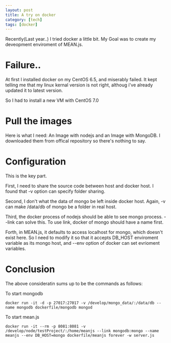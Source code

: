 ```yaml
---
layout: post
title: A try on docker
category: [tech]
tags: [docker]
---
```

Recently(Last year..) I tried docker a little bit. My Goal was to create my deveopment enviroment of MEAN.js.
<!--more-->

# Failure..
At first I installed docker on my CentOS 6.5, and miserably failed. It kept telling me that my linux kernal version is not right,
althoug i've already updated it to latest version.

So I had to install a new VM with CentOS 7.0

# Pull the images
Here is what I need: An Image with nodejs and an Image with MongoDB. I downloaded them from offical repository so there's nothing to say.

# Configuration
This is the key part.

First, I need to share the source code between host and docker host. I found that -v option can specify folder sharing.

Second, I don't what the data of mongo be left inside docker host. Again, -v can make /data/db of mongo be a folder in real host.

Third, the docker process of nodejs should be able to see mongo process. --link can solve this. To use link, docker of mongo should have a name first.

Forth, in MEAN.js, it defaults to access localhost for mongo, which doesn't exist here. So I need to modify it so that it accepts DB_HOST enviroment variable as its mongo host, and --env option of docker can set evrioment variables.

# Conclusion
The above consideratin sums up to be the commands as follows:

To start mongodb

```
docker run -it -d -p 27017:27017 -v /develop/mongo_data/:/data/db --name mongodb dockerfile/mongodb mongod
```

To start mean.js

```
docker run -it --rm -p 8081:8081 -v /develop/node/testProject/:/home/meanjs --link mongodb:mongo --name meanjs --env DB_HOST=mongo dockerfile/meanjs forever -w server.js
```

